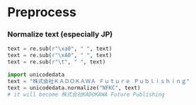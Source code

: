 # Preprocess

### Normalize text (especially JP)

```python
text = re.sub(r"\xa0", " ", text)
text = re.sub(r"\xA0", " ", text)
text = re.sub(r"\t", " ", text)
```

```python
import unicodedata
text = "株式会社ＫＡＤＯＫＡＷＡ Ｆｕｔｕｒｅ Ｐｕｂｌｉｓｈｉｎｇ"
text = unicodedata.normalize("NFKC", text)
# it will become 株式会社KADOKAWA Future Publishing
```